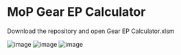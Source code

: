 # MoP Gear EP Calculator

Download the repository and open Gear EP Calculator.xlsm

![image](https://github.com/nttLIVE/MoP_Gear_EP_Calculator/assets/42638240/d5a77e84-4618-4eed-9ba2-92ce97f6f886)
![image](https://github.com/nttLIVE/MoP_Gear_EP_Calculator/assets/42638240/3d408b89-d715-4d5e-8bc0-ab6ff6e42022)
![image](https://github.com/nttLIVE/MoP_Gear_EP_Calculator/assets/42638240/3e3eae2c-dcd5-4832-bbe8-0c05cb502937)
